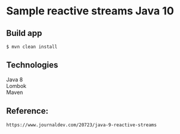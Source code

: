 #   Sample reactive streams Java 10
 
 
## Build app
 
```
$ mvn clean install  
```

## Technologies

Java 8  
Lombok  
Maven 

## Reference:

```
https://www.journaldev.com/20723/java-9-reactive-streams
```
